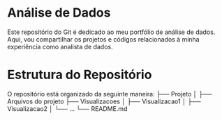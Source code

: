 # **Análise de Dados**
Este repositório do Git é dedicado ao meu portfólio de análise de dados. Aqui, vou compartilhar os projetos e códigos relacionados à minha experiência como analista de dados.

# **Estrutura do Repositório**
O repositório está organizado da seguinte maneira:
├── Projeto
│   ├── Arquivos do projeto
├── Visualizacoes
│   ├── Visualizacao1
│   ├── Visualizacao2
│   └── ...
└── README.md


